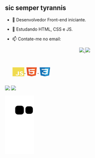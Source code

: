 ## sic semper tyrannis

- 🔭 Desenvolvedor Front-end iniciante.
- 👯 Estudando HTML, CSS e JS.
- 📫 Contate-me no email:
  <div align="center">
    <a href="https://github.com/soyhiroto">
    <img height="180em" src="https://github-readme-stats.vercel.app/api?username=soyhiroto&show_icons=true&theme=dark&include_all_commits=true&count_private=true"/>
    <img height="180em" src="https://github-readme-stats.vercel.app/api/top-langs/?username=soyhiroto&layout=compact&langs_count=7&theme=dark"/>
  </div>
  
  ##
  
  <div style="display: inline_block"><br>
    <img align="center" alt="Js" height="30" width="40" src="https://raw.githubusercontent.com/devicons/devicon/master/icons/javascript/javascript-plain.svg">
    <img align="center" alt="HTML" height="30" width="40" src="https://raw.githubusercontent.com/devicons/devicon/master/icons/html5/html5-original.svg">
    <img align="center" alt="CSS" height="30" width="40" src="https://raw.githubusercontent.com/devicons/devicon/master/icons/css3/css3-original.svg">
</div>
  
  ##
    
  <div> 
  <a href="https://instagram.com/soyhiroto" target="_blank"><img src="https://img.shields.io/badge/-Instagram-%23E4405F?style=for-the-badge&logo=instagram&logoColor=white" target="_blank"></a>
  <a href="https://www.linkedin.com/in/joan-da-silva-17a6b5254" target="_blank"><img src="https://img.shields.io/badge/-LinkedIn-%230077B5?style=for-the-badge&logo=linkedin&logoColor=white" target="_blank"></a> 
 
  ![Snake animation](https://github.com/rafaballerini/rafaballerini/blob/output/github-contribution-grid-snake.svg)
</div>
